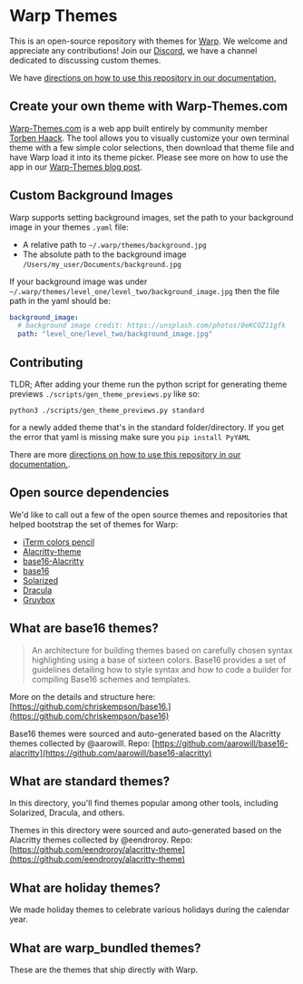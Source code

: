 # Warp Themes

This is an open-source repository with themes for [Warp](https://www.warp.dev/). We welcome and
appreciate any contributions! Join our [Discord](https://discord.gg/warpdotdev), we have a channel
dedicated to discussing custom themes.

We have
[directions on how to use this repository in our documentation.](https://docs.warp.dev/features/themes/custom-themes)

## Create your own theme with Warp-Themes.com

[Warp-Themes.com](https://warp-themes.com/) is a web app built entirely by community member
[Torben Haack](https://twitter.com/torben_haack). The tool allows you to visually customize your own
terminal theme with a few simple color selections, then download that theme file and have Warp load
it into its theme picker. Please see more on how to use the app in our
[Warp-Themes blog post](https://www.warp.dev/blog/create-custom-terminal-theme).

## Custom Background Images

Warp supports setting background images, set the path to your background image in your themes
`.yaml` file:

- A relative path to `~/.warp/themes/background.jpg`
- The absolute path to the background image `/Users/my_user/Documents/background.jpg`

If your background image was under `~/.warp/themes/level_one/level_two/background_image.jpg` then
the file path in the yaml should be:

```yaml
background_image:
  # background image credit: https://unsplash.com/photos/0eKCOZ11gfk
  path: "level_one/level_two/background_image.jpg"
```

## Contributing

TLDR; After adding your theme run the python script for generating theme previews
`./scripts/gen_theme_previews.py` like so:

`python3 ./scripts/gen_theme_previews.py standard`

for a newly added theme that's in the standard folder/directory. If you get the error that yaml is
missing make sure you `pip install PyYAML`

There are more
[directions on how to use this repository in our documentation.](https://docs.warp.dev/features/themes).

## Open source dependencies

We'd like to call out a few of the open source themes and repositories that helped bootstrap the set
of themes for Warp:

- [iTerm colors pencil](https://github.com/mattly/iterm-colors-pencil)
- [Alacritty-theme](https://github.com/alacritty/alacritty-theme)
- [base16-Alacritty](https://github.com/aarowill/base16-alacritty)
- [base16](https://github.com/chriskempson/base16)
- [Solarized](https://ethanschoonover.com/solarized/)
- [Dracula](https://draculatheme.com/)
- [Gruvbox](https://github.com/morhetz/gruvbox)

## What are base16 themes?

> An architecture for building themes based on carefully chosen syntax highlighting using a base of
> sixteen colors. Base16 provides a set of guidelines detailing how to style syntax and how to code
> a builder for compiling Base16 schemes and templates.

More on the details and structure here:
[https://github.com/chriskempson/base16.](https://github.com/chriskempson/base16)

Base16 themes were sourced and auto-generated based on the Alacritty themes collected by @aarowill.
Repo: [https://github.com/aarowill/base16-alacritty](https://github.com/aarowill/base16-alacritty)

## What are standard themes?

In this directory, you'll find themes popular among other tools, including Solarized, Dracula, and
others.

Themes in this directory were sourced and auto-generated based on the Alacritty themes collected by
@eendroroy. Repo:
[https://github.com/eendroroy/alacritty-theme](https://github.com/eendroroy/alacritty-theme)

## What are holiday themes?

We made holiday themes to celebrate various holidays during the calendar year.

## What are warp_bundled themes?

These are the themes that ship directly with Warp.
